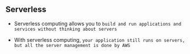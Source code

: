 ## Serverless

- Serverless computing allows you to `build and run applications and services without thinking about servers`

- With serverless computing, `your application still runs on servers, but all the server management is done by AWS`

